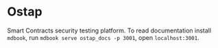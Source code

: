 # Ostap
Smart Contracts security testing platform.
To read documentation install `mdbook`, run `mdbook serve ostap_docs -p 3001`, open `localhost:3001`.